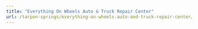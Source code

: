 ```yaml
---
title: "Everything On Wheels Auto & Truck Repair Center"
url: /tarpon-springs/everything-on-wheels-auto-and-truck-repair-center/
---
```


